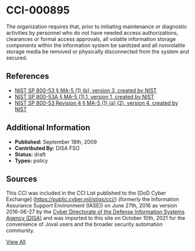 # CCI-000895

The organization requires that, prior to initiating maintenance or diagnostic activities by personnel who do not have needed access authorizations, clearances or formal access approvals, all volatile information storage components within the information system be sanitized and all nonvolatile storage media be removed or physically disconnected from the system and secured.

## References ##

* [NIST SP 800-53 § MA-5 (1) (b), version 3, created by NIST](http://csrc.nist.gov/publications/PubsSPs.html)
* [NIST SP 800-53A § MA-5 (1).1, version 1, created by NIST](http://csrc.nist.gov/publications/PubsSPs.html)
* [NIST SP 800-53 Revision 4 § MA-5 (1) (a) (2), version 4, created by NIST](http://csrc.nist.gov/publications/PubsSPs.html)


## Additional Information ##

* **Published:** September 18th, 2009
* **Contributed By:** DISA FSO
* **Status:** draft
* **Types:** policy

## Sources ##

This CCI was included in the CCI List published to the [DoD Cyber Exchange]
(https://public.cyber.mil/stigs/cci/) (formerly the Information Assurance Support Environment
(IASE)) on June 27th, 2016 as version 2016-06-27 by the [Cyber Directorate of the Defense 
Information Systems Agency (DISA)](https://public.cyber.mil/about-cyber/) and was imported to 
this site on October 10th, 2021 for the convenience of Joval users and the broader security automation community.

[View All](../README.md)
